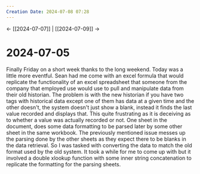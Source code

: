 ```yaml
---
Creation Date: 2024-07-08 07:28
---
```


<- [[2024-07-07]] | [[2024-07-09]]  ->

# 2024-07-05
Finally Friday on a short week thanks to the long weekend. Today was a little more eventful. Sean had me come with an excel formula that would replicate the functionality of an excel spreadsheet that someone from the company that employed use would use to pull and manipulate data from their old historian. The problem is with the new historian if you have two tags with historical data except one of them has data at a given time and the other doesn't, the system doesn't just show a blank, instead it finds the last value recorded and displays that. This quite frustrating as it is deceiving as to whether a value was actually recorded or not. One sheet in the document, does some data formatting to be parsed later by some other sheet in the same workbook. The previously mentioned issue messes up the parsing done by the other sheets as they expect there to be blanks in the data retrieval. So I was tasked with converting the data to match the old format used by the old system. It took a while for me to come up with but it involved a double xlookup function with some inner string concatenation to replicate the formatting for the parsing sheets.